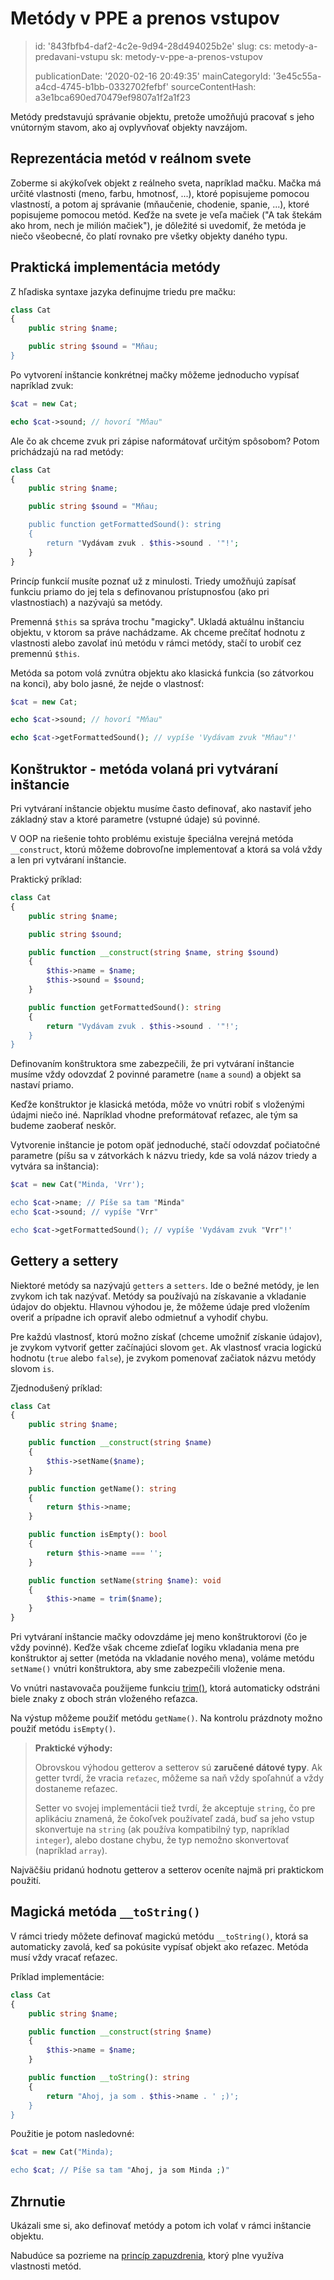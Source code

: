 Metódy v PPE a prenos vstupov
=============================

> id: '843fbfb4-daf2-4c2e-9d94-28d494025b2e'
> slug:
> 	cs: metody-a-predavani-vstupu
> 	sk: metody-v-ppe-a-prenos-vstupov
> 
> publicationDate: '2020-02-16 20:49:35'
> mainCategoryId: '3e45c55a-a4cd-4745-b1bb-0332702fefbf'
> sourceContentHash: a3e1bca690ed70479ef9807a1f2a1f23

Metódy predstavujú správanie objektu, pretože umožňujú pracovať s jeho vnútorným stavom, ako aj ovplyvňovať objekty navzájom.

Reprezentácia metód v reálnom svete
----------------------------------

Zoberme si akýkoľvek objekt z reálneho sveta, napríklad mačku. Mačka má určité vlastnosti (meno, farbu, hmotnosť, ...), ktoré popisujeme pomocou vlastností, a potom aj správanie (mňaučenie, chodenie, spanie, ...), ktoré popisujeme pomocou metód. Keďže na svete je veľa mačiek ("A tak štekám ako hrom, nech je milión mačiek"), je dôležité si uvedomiť, že metóda je niečo všeobecné, čo platí rovnako pre všetky objekty daného typu.

Praktická implementácia metódy
-----------------------------

Z hľadiska syntaxe jazyka definujme triedu pre mačku:

```php
class Cat
{
    public string $name;

    public string $sound = "Mňau;
}
```

Po vytvorení inštancie konkrétnej mačky môžeme jednoducho vypísať napríklad zvuk:

```php
$cat = new Cat;

echo $cat->sound; // hovorí "Mňau"
```

Ale čo ak chceme zvuk pri zápise naformátovať určitým spôsobom? Potom prichádzajú na rad metódy:

```php
class Cat
{
    public string $name;

    public string $sound = "Mňau;

    public function getFormattedSound(): string
    {
        return "Vydávam zvuk . $this->sound . '"!';
    }
}
```

Princíp funkcií musíte poznať už z minulosti. Triedy umožňujú zapísať funkciu priamo do jej tela s definovanou prístupnosťou (ako pri vlastnostiach) a nazývajú sa metódy.

Premenná `$this` sa správa trochu "magicky". Ukladá aktuálnu inštanciu objektu, v ktorom sa práve nachádzame. Ak chceme prečítať hodnotu z vlastnosti alebo zavolať inú metódu v rámci metódy, stačí to urobiť cez premennú `$this`.

Metóda sa potom volá zvnútra objektu ako klasická funkcia (so zátvorkou na konci), aby bolo jasné, že nejde o vlastnosť:

```php
$cat = new Cat;

echo $cat->sound; // hovorí "Mňau"

echo $cat->getFormattedSound(); // vypíše 'Vydávam zvuk "Mňau"!'
```

Konštruktor - metóda volaná pri vytváraní inštancie
--------------------------------------------------

Pri vytváraní inštancie objektu musíme často definovať, ako nastaviť jeho základný stav a ktoré parametre (vstupné údaje) sú povinné.

V OOP na riešenie tohto problému existuje špeciálna verejná metóda `__construct`, ktorú môžeme dobrovoľne implementovať a ktorá sa volá vždy a len pri vytváraní inštancie.

Praktický príklad:

```php
class Cat
{
    public string $name;

    public string $sound;

    public function __construct(string $name, string $sound)
    {
        $this->name = $name;
        $this->sound = $sound;
    }

    public function getFormattedSound(): string
    {
        return "Vydávam zvuk . $this->sound . '"!';
    }
}
```

Definovaním konštruktora sme zabezpečili, že pri vytváraní inštancie musíme vždy odovzdať 2 povinné parametre (`name` a `sound`) a objekt sa nastaví priamo.

Keďže konštruktor je klasická metóda, môže vo vnútri robiť s vloženými údajmi niečo iné. Napríklad vhodne preformátovať reťazec, ale tým sa budeme zaoberať neskôr.

Vytvorenie inštancie je potom opäť jednoduché, stačí odovzdať počiatočné parametre (píšu sa v zátvorkách k názvu triedy, kde sa volá názov triedy a vytvára sa inštancia):

```php
$cat = new Cat("Minda, 'Vrr');

echo $cat->name; // Píše sa tam "Minda"
echo $cat->sound; // vypíše "Vrr"

echo $cat->getFormattedSound(); // vypíše 'Vydávam zvuk "Vrr"!'
```

Gettery a settery
-----------------

Niektoré metódy sa nazývajú `getters` a `setters`. Ide o bežné metódy, je len zvykom ich tak nazývať. Metódy sa používajú na získavanie a vkladanie údajov do objektu. Hlavnou výhodou je, že môžeme údaje pred vložením overiť a prípadne ich opraviť alebo odmietnuť a vyhodiť chybu.

Pre každú vlastnosť, ktorú možno získať (chceme umožniť získanie údajov), je zvykom vytvoriť getter začínajúci slovom `get`. Ak vlastnosť vracia logickú hodnotu (`true` alebo `false`), je zvykom pomenovať začiatok názvu metódy slovom `is`.

Zjednodušený príklad:

```php
class Cat
{
    public string $name;

    public function __construct(string $name)
    {
        $this->setName($name);
    }

    public function getName(): string
    {
        return $this->name;
    }

    public function isEmpty(): bool
    {
        return $this->name === '';
    }

    public function setName(string $name): void
    {
        $this->name = trim($name);
    }
}
```

Pri vytváraní inštancie mačky odovzdáme jej meno konštruktorovi (čo je vždy povinné). Keďže však chceme zdieľať logiku vkladania mena pre konštruktor aj setter (metóda na vkladanie nového mena), voláme metódu `setName()` vnútri konštruktora, aby sme zabezpečili vloženie mena.

Vo vnútri nastavovača použijeme funkciu <a href="/function-trim">trim()</a>, ktorá automaticky odstráni biele znaky z oboch strán vloženého reťazca.

Na výstup môžeme použiť metódu `getName()`. Na kontrolu prázdnoty možno použiť metódu `isEmpty()`.

> **Praktické výhody:**
>
> Obrovskou výhodou getterov a setterov sú **zaručené dátové typy**. Ak getter tvrdí, že vracia `reťazec`, môžeme sa naň vždy spoľahnúť a vždy dostaneme reťazec.
>
> Setter vo svojej implementácii tiež tvrdí, že akceptuje `string`, čo pre aplikáciu znamená, že čokoľvek používateľ zadá, buď sa jeho vstup skonvertuje na `string` (ak používa kompatibilný typ, napríklad `integer`), alebo dostane chybu, že typ nemožno skonvertovať (napríklad `array`).

Najväčšiu pridanú hodnotu getterov a setterov oceníte najmä pri praktickom použití.

Magická metóda `__toString()`
-----------------------------

V rámci triedy môžete definovať magickú metódu `__toString()`, ktorá sa automaticky zavolá, keď sa pokúsite vypísať objekt ako reťazec. Metóda musí vždy vracať reťazec.

Príklad implementácie:

```php
class Cat
{
    public string $name;

    public function __construct(string $name)
    {
        $this->name = $name;
    }

    public function __toString(): string
    {
        return "Ahoj, ja som . $this->name . ' ;)';
    }
}
```

Použitie je potom nasledovné:

```php
$cat = new Cat("Minda);

echo $cat; // Píše sa tam "Ahoj, ja som Minda ;)"
```

Zhrnutie
-------

Ukázali sme si, ako definovať metódy a potom ich volať v rámci inštancie objektu.

Nabudúce sa pozrieme na <a href="/encapsulation">princíp zapuzdrenia</a>, ktorý plne využíva vlastnosti metód.
